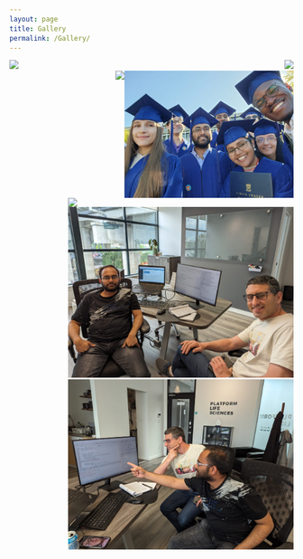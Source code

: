 ```yaml
---
layout: page
title: Gallery
permalink: /Gallery/
---
```

<div style="text-align: right"><img src="/images/Edmonton1.png" width="300" align="left"/></div> 
<div style="text-align: right"><img src="/images/Prince_Conv1.jpg" height="300" align="centre"/></div> 
<div style="text-align: right"><img src="/images/Business-1.jpg" width="300" align="right"/>
<div><img src="/images/Logic1.jpg" width="400" align="right"/></div> 
<div style="text-align: right"><img src="/images/Volcano1.jpg" width="400" align="centre"/>
<div style="text-align: right"><img src="/images/PO-1.jpg" width="400" align="centre"/>
<div style="text-align: right"><img src="/images/PO-2.jpg" width="400" align="centre"/>

